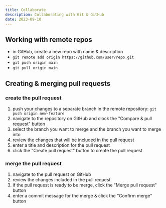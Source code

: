 ```yaml
---
title: Collaborate
description: Collaborating with Git & GitHub
date: 2023-09-10
---
```


## Working with remote repos

* in GitHub, create a new repo with name & description
* ```git remote add origin https://github.com/user/repo.git```
* ```git push origin main```
* ```git pull origin main```

## Creating & merging pull requests

### create the pull request

1. push your changes to a separate branch in the remote repository: ```git push origin new-feature```
2. navigate to the repository on GitHub and clock the "Compare & pull request" button
3. select the branch you want to merge and the branch you want to merge into
4. review the changes that will be included in the pull request
5. enter a title and description for the pull request
6. click the "Create pull request" button to create the pull request

### merge the pull request

1. navigate to the pull request on GitHub
2. review the changes included in the pull request
3. if the pull request is ready to be merge, click the "Merge pull request" button
4. enter a commit message for the merge & click the "Confirm merge" button